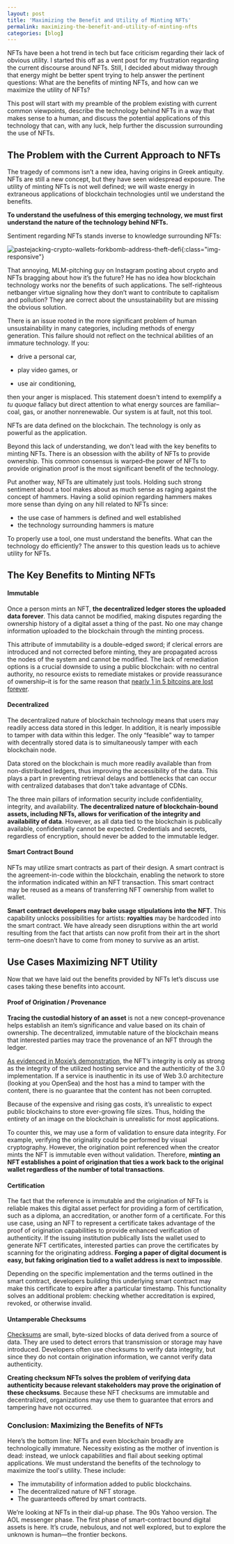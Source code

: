 ```yaml
---
layout: post
title: 'Maximizing the Benefit and Utility of Minting NFTs'
permalink: maximizing-the-benefit-and-utility-of-minting-nfts
categories: [blog]
---
```


NFTs have been a hot trend in tech but face criticism regarding their lack of obvious utility. I started this off as a vent post for my frustration regarding the current discourse around NFTs. Still, I decided about midway through that energy might be better spent trying to help answer the pertinent questions: What are the benefits of minting NFTs, and how can we maximize the utility of NFTs?

This post will start with my preamble of the problem existing with current common viewpoints, describe the technology behind NFTs in a way that makes sense to a human, and discuss the potential applications of this technology that can, with any luck, help further the discussion surrounding the use of NFTs. 


## The Problem with the Current Approach to NFTs

The tragedy of commons isn’t a new idea, having origins in Greek antiquity. NFTs are still a new concept, but they have seen widespread exposure. The utility of minting NFTs is not well defined; we will waste energy in extraneous applications of blockchain technologies until we understand the benefits. 

**To understand the usefulness of this emerging technology, we must first understand the nature of the technology behind NFTs.**

Sentiment regarding NFTs stands inverse to knowledge surrounding NFTs: 

![pastejacking-crypto-wallets-forkbomb-address-theft-defi](../../../../../assets/image/maximizing-nft-utility-chart-knowledge-forkbomb.png){:class="img-responsive"}

That annoying, MLM-pitching guy on Instagram posting about crypto and NFTs bragging about how it’s the future? He has no idea how blockchain technology works nor the benefits of such applications. The self-righteous netbanger virtue signaling how they don’t want to contribute to capitalism and pollution? They are correct about the unsustainability but are missing the obvious solution.

There is an issue rooted in the more significant problem of human unsustainability in many categories, including methods of energy generation. This failure should not reflect on the technical abilities of an immature technology. If you:

- drive a personal car, 

- play video games, or 

- use air conditioning, 

then your anger is misplaced. This statement doesn't intend to exemplify a _tu quoque_ fallacy but direct attention to what energy sources are familiar–coal, gas, or another nonrenewable. Our system is at fault, not this tool. 

NFTs are data defined on the blockchain. The technology is only as powerful as the application.

Beyond this lack of understanding, we don't lead with the key benefits to minting NFTs. There is an obsession with the ability of NFTs to provide ownership. This common consensus is warped–the power of NFTs to provide origination proof is the most significant benefit of the technology.

Put another way, NFTs are ultimately just tools. Holding such strong sentiment about a tool makes about as much sense as raging against the concept of hammers. Having a solid opinion regarding hammers makes more sense than dying on any hill related to NFTs since:



* the use case of hammers is defined and well established
* the technology surrounding hammers is mature

To properly use a tool, one must understand the benefits. What can the technology do efficiently? The answer to this question leads us to achieve utility for NFTs.


## The Key Benefits to Minting NFTs


#### Immutable 

Once a person mints an NFT, **the decentralized ledger stores the uploaded data forever**. This data cannot be modified, making disputes regarding the ownership history of a digital asset a thing of the past. No one may change information uploaded to the blockchain through the minting process.

This attribute of immutability is a double-edged sword; if clerical errors are introduced and not corrected before minting, they are propagated across the nodes of the system and cannot be modified. The lack of remediation options is a crucial downside to using a public blockchain: with no central authority, no resource exists to remediate mistakes or provide reassurance of ownership–it is for the same reason that [nearly 1 in 5 bitcoins are lost forever](https://www.coindesk.com/tech/2021/12/08/bitcoins-lost-coins-are-worth-the-price/). 


#### Decentralized 

The decentralized nature of blockchain technology means that users may readily access data stored in this ledger. In addition, it is nearly impossible to tamper with data within this ledger. The only “feasible” way to tamper with decentrally stored data is to simultaneously tamper with each blockchain node.

Data stored on the blockchain is much more readily available than from non-distributed ledgers, thus improving the accessibility of the data. This plays a part in preventing retrieval delays and bottlenecks that can occur with centralized databases that don't take advantage of CDNs. 

The three main pillars of information security include confidentiality, integrity, and availability. **The decentralized nature of blockchain-bound assets, including NFTs, allows for verification of the integrity and availability of data**. However, as all data tied to the blockchain is publically available, confidentially cannot be expected. Credentials and secrets, regardless of encryption, should never be added to the immutable ledger.


#### Smart Contract Bound

NFTs may utilize smart contracts as part of their design. A smart contract is the agreement-in-code within the blockchain, enabling the network to store the information indicated within an NFT transaction. This smart contract may be reused as a means of transferring NFT ownership from wallet to wallet.

**Smart contract developers may bake usage stipulations into the NFT**. This capability unlocks possibilities for artists: **royalties** may be hardcoded into the smart contract. We have already seen disruptions within the art world resulting from the fact that artists can now profit from their art in the short term–one doesn’t have to come from money to survive as an artist.


## Use Cases Maximizing NFT Utility

Now that we have laid out the benefits provided by NFTs let’s discuss use cases taking these benefits into account.


#### Proof of Origination / Provenance

**Tracing the custodial history of an asset** is not a new concept–provenance helps establish an item’s significance and value based on its chain of ownership. The decentralized, immutable nature of the blockchain means that interested parties may trace the provenance of an NFT through the ledger.

[As evidenced in Moxie’s demonstration](https://moxie.org/2022/01/07/web3-first-impressions.html), the NFT’s integrity is only as strong as the integrity of the utilized hosting service and the authenticity of the 3.0 implementation. If a service is inauthentic in its use of Web 3.0 architecture (looking at you OpenSea) and the host has a mind to tamper with the content, there is no guarantee that the content has not been corrupted.

Because of the expensive and rising gas costs, it’s unrealistic to expect public blockchains to store ever-growing file sizes. Thus, holding the entirety of an image on the blockchain is unrealistic for most applications.

To counter this, we may use a form of validation to ensure data integrity. For example, verifying the originality could be performed by visual cryptography. However, the origination point referenced when the creator mints the NFT is immutable even without validation. Therefore, **minting an NFT establishes a point of origination that ties a work back to the original wallet regardless of the number of total transactions**.


#### Certification

The fact that the reference is immutable and the origination of NFTs is reliable makes this digital asset perfect for providing a form of certification, such as a diploma, an accreditation, or another form of a certificate. For this use case, using an NFT to represent a certificate takes advantage of the proof of origination capabilities to provide enhanced verification of authenticity. If the issuing institution publically lists the wallet used to generate NFT certificates, interested parties can prove the certificates by scanning for the originating address. **Forging a paper of digital document is easy, but faking origination tied to a wallet address is next to impossible**. 

Depending on the specific implementation and the terms outlined in the smart contract, developers building this underlying smart contract may make this certificate to expire after a particular timestamp. This functionality solves an additional problem: checking whether accreditation is expired, revoked, or otherwise invalid.


#### Untamperable Checksums

[Checksums](https://en.wikipedia.org/wiki/Checksum#:~:text=A%20checksum%20is%20a%20small,upon%20to%20verify%20data%20authenticity.) are small, byte-sized blocks of data derived from a source of data. They are used to detect errors that transmission or storage may have introduced. Developers often use checksums to verify data integrity, but since they do not contain origination information, we cannot verify data authenticity.

**Creating checksum NFTs solves the problem of verifying data authenticity because relevant stakeholders may prove the origination of these checksums**. Because these NFT checksums are immutable and decentralized, organizations may use them to guarantee that errors and tampering have not occurred.


### Conclusion: Maximizing the Benefits of NFTs

Here’s the bottom line: NFTs and even blockchain broadly are technologically immature. Necessity existing as the mother of invention is dead: instead, we unlock capabilities and flail about seeking optimal applications. We must understand the benefits of the technology to maximize the tool's utility. These include:
- The immutability of information added to public blockchains.
- The decentralized nature of NFT storage.
- The guaranteeds offered by smart contracts.

We’re looking at NFTs in their dial-up phase. The 90s Yahoo version. The AOL messenger phase. The first phase of smart-contract bound digital assets is here. It’s crude, nebulous, and not well explored, but to explore the unknown is human—the frontier beckons. 